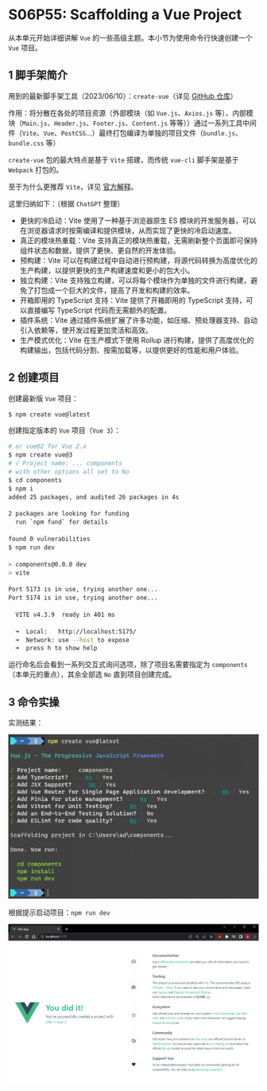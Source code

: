 # S06P55: Scaffolding a Vue Project



从本单元开始详细讲解 `Vue` 的一些高级主题。本小节为使用命令行快速创建一个 `Vue` 项目。



## 1 脚手架简介

用到的最新脚手架工具（2023/06/10）：`create-vue`（详见 [GitHub 仓库](https://github.com/vuejs/create-vue/)）

作用：将分散在各处的项目资源（外部模块（如 `Vue.js`、`Axios.js` 等）、内部模块（`Main.js`、`Header.js`、`Footer.js`、`Content.js` 等等））通过一系列工具中间件（`Vite`、`Vue`、`PostCSS`…）最终打包编译为单独的项目文件（`bundle.js`、`bundle.css` 等）

`create-vue` 包的最大特点是基于 `Vite` 搭建，而传统 `vue-cli` 脚手架是基于 `Webpack` 打包的。

至于为什么更推荐 `Vite`，详见 [官方解释](https://vitejs.dev/guide/why.html)。

这里归纳如下：（根据 `ChatGPT` 整理）

- 更快的冷启动：Vite 使用了一种基于浏览器原生 ES 模块的开发服务器，可以在浏览器请求时按需编译和提供模块，从而实现了更快的冷启动速度。
- 真正的模块热重载：Vite 支持真正的模块热重载，无需刷新整个页面即可保持组件状态和数据，提供了更快、更自然的开发体验。
- 预构建：Vite 可以在构建过程中自动进行预构建，将源代码转换为高度优化的生产构建，以提供更快的生产构建速度和更小的包大小。
- 独立构建：Vite 支持独立构建，可以将每个模块作为单独的文件进行构建，避免了打包成一个巨大的文件，提高了开发和构建的效率。
- 开箱即用的 TypeScript 支持：Vite 提供了开箱即用的 TypeScript 支持，可以直接编写 TypeScript 代码而无需额外的配置。
- 插件系统：Vite 通过插件系统扩展了许多功能，如压缩、预处理器支持、自动引入依赖等，使开发过程更加灵活和高效。
- 生产模式优化：Vite 在生产模式下使用 Rollup 进行构建，提供了高度优化的构建输出，包括代码分割、按需加载等，以提供更好的性能和用户体验。



## 2 创建项目

创建最新版 `Vue` 项目：

```bash
$ npm create vue@latest
```

创建指定版本的 `Vue` 项目（`Vue 3`）：

```bash
# or vue@2 for Vue 2.x
$ npm create vue@3
# √ Project name: ... components
# with other options all set to No
$ cd components
$ npm i
added 25 packages, and audited 26 packages in 4s

2 packages are looking for funding
  run `npm fund` for details

found 0 vulnerabilities
$ npm run dev

> components@0.0.0 dev
> vite

Port 5173 is in use, trying another one...
Port 5174 is in use, trying another one...

  VITE v4.3.9  ready in 401 ms

  ➜  Local:   http://localhost:5175/
  ➜  Network: use --host to expose
  ➜  press h to show help
```

运行命名后会看到一系列交互式询问选项，除了项目名需要指定为 `components`（本单元的重点），其余全部选 `No` 直到项目创建完成。



## 3 命令实操

实测结果：

![using create vue package](../assets/55-1.png)

根据提示启动项目：`npm run dev`

![project portal](../assets/55-2.png)
